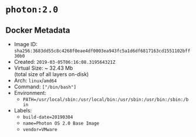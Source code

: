 # `photon:2.0`

## Docker Metadata

- Image ID: `sha256:3683dd55c8c4268f0eae4df0003ea943fc5a1d6df6817163cd1551102bff30b0`
- Created: `2019-03-05T06:16:08.319564321Z`
- Virtual Size: ~ 32.43 Mb  
  (total size of all layers on-disk)
- Arch: `linux`/`amd64`
- Command: `["/bin/bash"]`
- Environment:
  - `PATH=/usr/local/sbin:/usr/local/bin:/usr/sbin:/usr/bin:/sbin:/bin`
- Labels:
  - `build-date=20190304`
  - `name=Photon OS 2.0 Base Image`
  - `vendor=VMware`
